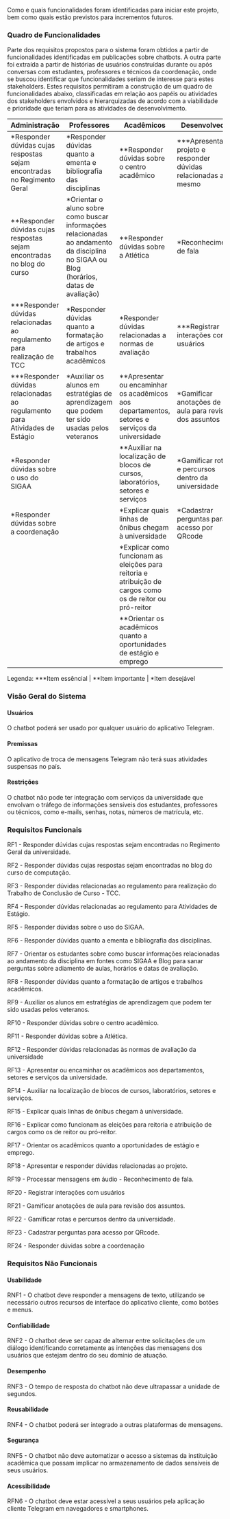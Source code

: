 Como e quais funcionalidades foram identificadas para iniciar este projeto, bem como quais estão previstos para incrementos futuros.

### Quadro de Funcionalidades
Parte dos requisitos propostos para o sistema foram obtidos a partir de funcionalidades identificadas em publicações sobre chatbots. A outra parte foi extraída a partir de histórias de usuários construídas durante ou após conversas com estudantes, professores e técnicos da coordenação, onde se buscou identificar que funcionalidades seriam de interesse para estes stakeholders. Estes requisitos permitiram a construção de um quadro de funcionalidades abaixo, classificadas em relação aos papéis ou atividades dos stakeholders envolvidos e hierarquizadas de acordo com a viabilidade e prioridade que teriam para as atividades de desenvolvimento.

Administração | Professores | Acadêmicos | Desenvolvedor
-- | -- | -- | --
\*Responder dúvidas cujas respostas sejam encontradas no Regimento Geral | \*Responder dúvidas quanto a ementa e bibliografia das disciplinas | \*\*Responder dúvidas sobre o centro acadêmico | \*\*\*Apresentar o projeto e responder dúvidas relacionadas ao mesmo
\*\*Responder dúvidas cujas respostas sejam encontradas no blog do curso | \*Orientar o aluno sobre como buscar informações relacionadas ao andamento da disciplina no SIGAA ou Blog (horários, datas de avaliação) | \*\*Responder dúvidas sobre a Atlética | \*Reconhecimento de fala
\*\*\*Responder dúvidas relacionadas ao regulamento para realização de TCC | \*Responder dúvidas quanto a formatação de artigos e trabalhos acadêmicos | \*Responder dúvidas relacionadas a normas de avaliação | \*\*\*Registrar interações com usuários
\*\*\*Responder dúvidas relacionadas ao regulamento para Atividades de Estágio | \*Auxiliar os alunos em estratégias de aprendizagem que podem ter sido usadas pelos veteranos | \*\*Apresentar ou encaminhar os acadêmicos aos departamentos, setores e serviços da universidade | \*Gamificar anotações de aula para revisão dos assuntos
\*Responder dúvidas sobre o uso do SIGAA |   | \*\*Auxiliar na localização de blocos de cursos, laboratórios, setores e serviços | \*Gamificar rotas e percursos dentro da universidade
\*Responder dúvidas sobre a coordenação |   | \*Explicar quais linhas de ônibus chegam à universidade | \*Cadastrar perguntas para acesso por QRcode
  |   | \*Explicar como funcionam as eleições para reitoria e atribuição de cargos como os de reitor ou pró-reitor |  
  |   | \*\*Orientar os acadêmicos quanto a oportunidades de estágio e emprego |  

Legenda: \*\*\*Item essêncial | \*\*Item importante | \*Item desejável

### Visão Geral do Sistema

#### Usuários

   O chatbot poderá ser usado por qualquer usuário do aplicativo Telegram.

#### Premissas

   O aplicativo de troca de mensagens Telegram não terá suas atividades suspensas no país.

#### Restrições

   O chatbot não pode ter integração com serviços da universidade que envolvam o tráfego de informações sensíveis dos estudantes, professores ou técnicos, como e-mails, senhas, notas, números de matrícula, etc.

### Requisitos Funcionais
RF1 - Responder dúvidas cujas respostas sejam encontradas no Regimento Geral da universidade.

RF2 - Responder dúvidas cujas respostas sejam encontradas no blog do curso de computação.

RF3 - Responder dúvidas relacionadas ao regulamento para realização do Trabalho de Conclusão de Curso - TCC.

RF4 - Responder dúvidas relacionadas ao regulamento para Atividades de Estágio.

RF5 - Responder dúvidas sobre o uso do SIGAA.

RF6 - Responder dúvidas quanto a ementa e bibliografia das disciplinas.

RF7 - Orientar os estudantes sobre como buscar informações relacionadas ao andamento da disciplina em fontes como SIGAA e Blog para sanar perguntas sobre adiamento de aulas, horários e datas de avaliação.

RF8 - Responder dúvidas quanto a formatação de artigos e trabalhos acadêmicos.

RF9 - Auxiliar os alunos em estratégias de aprendizagem que podem ter sido usadas pelos veteranos.

RF10 - Responder dúvidas sobre o centro acadêmico.

RF11 - Responder dúvidas sobre a Atlética.

RF12 - Responder dúvidas relacionadas às normas de avaliação da universidade

RF13 - Apresentar ou encaminhar os acadêmicos aos departamentos, setores e serviços da universidade.

RF14 - Auxiliar na localização de blocos de cursos, laboratórios, setores e serviços.

RF15 - Explicar quais linhas de ônibus chegam à universidade.

RF16 - Explicar como funcionam as eleições para reitoria e atribuição de cargos como os de reitor ou pró-reitor.

RF17 - Orientar os acadêmicos quanto a oportunidades de estágio e emprego.

RF18 - Apresentar e responder dúvidas relacionadas ao projeto.

RF19 - Processar mensagens em áudio - Reconhecimento de fala.

RF20 - Registrar interações com usuários

RF21 - Gamificar anotações de aula para revisão dos assuntos.

RF22 - Gamificar rotas e percursos dentro da universidade.

RF23 - Cadastrar perguntas para acesso por QRcode.

RF24 - Responder dúvidas sobre a coordenação

### Requisitos Não Funcionais

#### Usabilidade

RNF1 - O chatbot deve responder a mensagens de texto, utilizando se necessário outros recursos de interface do aplicativo cliente, como botões e menus.

#### Confiabilidade

RNF2 - O chatbot deve ser capaz de alternar entre solicitações de um diálogo identificando corretamente as intenções das mensagens dos usuários que estejam dentro do seu domínio de atuação.

#### Desempenho

RNF3 - O tempo de resposta do chatbot não deve ultrapassar a unidade de segundos.

#### Reusabilidade

RNF4 - O chatbot poderá ser integrado a outras plataformas de mensagens.

#### Segurança

RNF5 - O chatbot não deve automatizar o acesso a sistemas da instituição acadêmica que possam implicar no armazenamento de dados sensíveis de seus usuários.

#### Acessibilidade

RFN6 - O chatbot deve estar acessível a seus usuários pela aplicação cliente Telegram em navegadores e smartphones.
